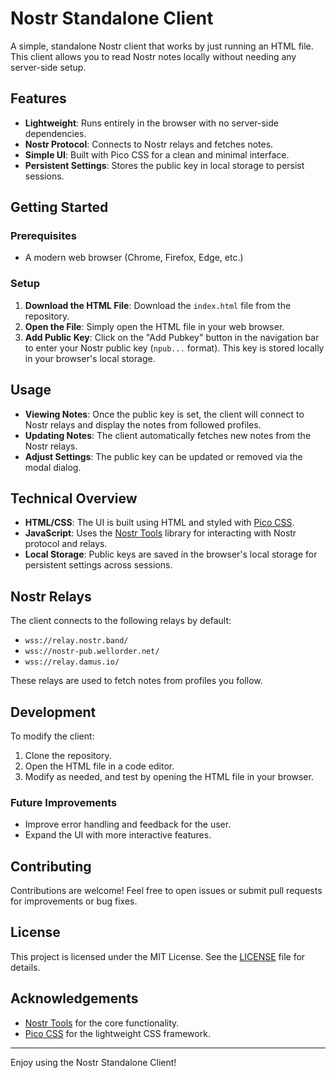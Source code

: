 # Nostr Standalone Client

A simple, standalone Nostr client that works by just running an HTML file. This client allows you to read Nostr notes locally without needing any server-side setup.

## Features

- **Lightweight**: Runs entirely in the browser with no server-side dependencies.
- **Nostr Protocol**: Connects to Nostr relays and fetches notes.
- **Simple UI**: Built with Pico CSS for a clean and minimal interface.
- **Persistent Settings**: Stores the public key in local storage to persist sessions.

## Getting Started

### Prerequisites

- A modern web browser (Chrome, Firefox, Edge, etc.)

### Setup

1. **Download the HTML File**: Download the `index.html` file from the repository.
2. **Open the File**: Simply open the HTML file in your web browser.
3. **Add Public Key**: Click on the "Add Pubkey" button in the navigation bar to enter your Nostr public key (`npub...` format). This key is stored locally in your browser's local storage.

## Usage

- **Viewing Notes**: Once the public key is set, the client will connect to Nostr relays and display the notes from followed profiles.
- **Updating Notes**: The client automatically fetches new notes from the Nostr relays.
- **Adjust Settings**: The public key can be updated or removed via the modal dialog.

## Technical Overview

- **HTML/CSS**: The UI is built using HTML and styled with [Pico CSS](https://picocss.com/).
- **JavaScript**: Uses the [Nostr Tools](https://github.com/fiatjaf/nostr-tools) library for interacting with Nostr protocol and relays.
- **Local Storage**: Public keys are saved in the browser's local storage for persistent settings across sessions.

## Nostr Relays

The client connects to the following relays by default:

- `wss://relay.nostr.band/`
- `wss://nostr-pub.wellorder.net/`
- `wss://relay.damus.io/`

These relays are used to fetch notes from profiles you follow.

## Development

To modify the client:

1. Clone the repository.
2. Open the HTML file in a code editor.
3. Modify as needed, and test by opening the HTML file in your browser.

### Future Improvements

- Improve error handling and feedback for the user.
- Expand the UI with more interactive features.

## Contributing

Contributions are welcome! Feel free to open issues or submit pull requests for improvements or bug fixes.

## License

This project is licensed under the MIT License. See the [LICENSE](LICENSE) file for details.

## Acknowledgements

- [Nostr Tools](https://github.com/fiatjaf/nostr-tools) for the core functionality.
- [Pico CSS](https://picocss.com/) for the lightweight CSS framework.

---

Enjoy using the Nostr Standalone Client!
